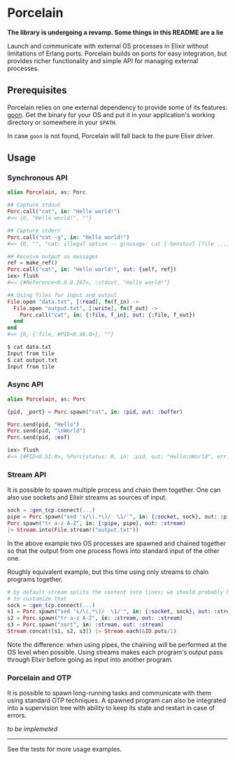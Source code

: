 Porcelain
=========

**The library is undergoing a revamp. Some things in this README are a lie**

Launch and communicate with external OS processes in Elixir without limitations
of Erlang ports. Porcelain builds on ports for easy integration, but provides
richer functionality and simple API for managing external processes.

## Prerequisites

Porcelain relies on one external dependency to provide some of its features:
[goon](https://github.com/alco/goon). Get the binary for your OS and put it in
your application's working directory or somewhere in your `$PATH`.

In case `goon` is not found, Porcelain will fall back to the pure Elixir driver.

## Usage

### Synchronous API

```elixir
alias Porcelain, as: Porc

## Capture stdout
Porc.call("cat", in: "Hello world!")
#=> {0, "Hello world!", ""}

## Capture stderr
Porc.call("cat -g", in: "Hello world!")
#=> {0, "", "cat: illegal option -- g\nusage: cat [-benstuv] [file ...]\n"}

## Receive output as messages
ref = make_ref()
Porc.call("cat", in: "Hello world!", out: {self, ref})
iex> flush
#=> {#Reference<0.0.0.207>, :stdout, "Hello world!"}

## Using files for input and output
File.open "data.txt", [:read], fn(f_in) ->
  File.open "output.txt", [:write], fn(f_out) ->
    Porc.call("cat", in: {:file, f_in}, out: {:file, f_out})
  end
end
#=> {0, {:file, #PID<0.48.0>}, ""}
```
```sh
$ cat data.txt
Input from tile
$ cat output.txt
Input from tile
```

### Async API

```elixir
alias Porcelain, as: Porc

{pid, _port} = Porc.spawn("cat", in: :pid, out: :buffer)

Porc.send(pid, "Hello")
Porc.send(pid, "\nWorld")
Porc.send(pid, :eof)

iex> flush
#=> {#PID<0.51.0>, %Porc{status: 0, in: :pid, out: "Hello\nWorld", err: nil}}
```

### Stream API

It is possible to spawn multiple process and chain them together. One can also
use sockets and Elixir streams as sources of input.

```elixir
sock = :gen_tcp.connect(...)
pipe = Porc.spawn("sed 's/\(.*\)/  \1/'", in: {:socket, sock}, out: :pipe)
Porc.spawn("tr a-z A-Z", in: {:pipe, pipe}, out: :stream)
|> Stream.into(File.stream!("output.txt"))
```

In the above example two OS processes are spawned and chained together so that
the output from one process flows into standard input of the other one.

Roughly equivalent example, but this time using only streams to chain programs
together.

```elixir
# by default stream splits the content into lines; we should probably be able
# to customize that
sock = :gen_tcp.connect(...)
s1 = Porc.spawn("sed 's/\(.*\)/  \1/'", in: {:socket, sock}, out: :stream)
s2 = Porc.spawn("tr a-z A-Z", in: :stream, out: :stream)
s3 = Porc.spawn("sort", in: :stream, out: :stream)
Stream.concat([s1, s2, s3]) |> Stream.each(&IO.puts/1)
```

Note the difference: when using pipes, the chaining will be performed at the
OS level when possible. Using streams makes each program's output pass through
Elixir before going as input into another program.

### Porcelain and OTP

It is possible to spawn long-running tasks and communicate with them using
standard OTP techniques. A spawned program can also be integrated into a
supervision tree with ability to keep its state and restart in case of errors.

*to be implemeted*

---

See the tests for more usage examples.
